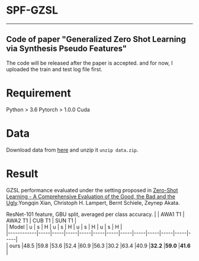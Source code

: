 # SPF-GZSL
---------------------------------------------------------------------------------------------------
Code of paper "Generalized Zero Shot Learning via Synthesis Pseudo Features"
---------------------------------------------------------------------------------------------------
The code will be released after the paper is accepted.
and for now, I uploaded the train and test log file first.
# Requirement
Python > 3.6
Pytorch > 1.0.0
Cuda
# Data
Download data from [here](http://www.robots.ox.ac.uk/~lz/DEM_cvpr2017/data.zip) and unzip it `unzip data.zip`.


# Result
GZSL performance evaluated under the setting proposed in [Zero-Shot Learning - A Comprehensive Evaluation of the Good, the Bad and the Ugly](https://arxiv.org/abs/1707.00600).Yongqin Xian, Christoph H. Lampert, Bernt Schiele, Zeynep Akata.

ResNet-101 feature, GBU split, averaged per class accuracy.
|            |     AWA1 T1     |      AWA2 T1         |      CUB T1         |    SUN T1     |   
| Model      |  u  |  s  |  H  |  u  |  s  |  H  |  u  |  s  |  H  |  u  |  s  |  H  |  
|------------|-----|-----|-----|-----|-----|-----|-----|-----|-----|-----|-----|-----|  
| ours       |48.5 |59.8 |53.6 |52.4 |60.9 |56.3 |30.2 |63.4 |40.9 |**32.2** |**59.0** |**41.6** |  
